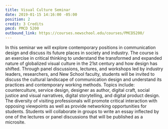 ```yaml
---
title: Visual Culture Seminar
date: 2019-01-15 14:16:00 -05:00
position: 2
credit: 3 Credits
pmcd: PMCD 5200
outbound_link: https://courses.newschool.edu/courses/PMCD5200/
---
```


In this seminar we will explore contemporary positions in communication design and discuss its future places in society and industry. The course is an exercise in critical thinking to understand the transformed and expanded nature of globalized visual culture in the 21st century and how design has shifted. Through panel discussions, lectures, and workshops led by industry leaders, researchers, and New School faculty, students will be invited to discuss the cultural landscape of communication design and understand its practices and contemporary working methods. Topics include: counterculture, service design, designer as author, digital craft, social justice and visual narratives, digital storytelling, and digital product design. The diversity of visiting professionals will promote critical interaction with opposing viewpoints as well as provide networking opportunities for students. Students will collaborate in groups to write an essay inflected by one of the lectures or panel discussions that will be published as a microsite.
